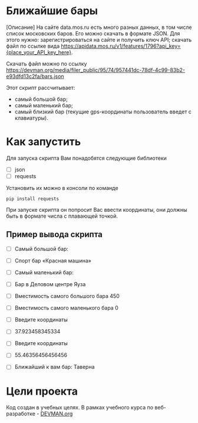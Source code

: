 
# Ближайшие бары

[Описание]
На сайте data.mos.ru есть много разных данных, в том числе список московских баров. Его можно скачать в формате JSON. Для этого нужно:
зарегистрироваться на сайте и получить ключ API;
скачать файл по ссылке вида https://apidata.mos.ru/v1/features/1796?api_key={place_your_API_key_here}.

Скачать файл можно по ссылку https://devman.org/media/filer_public/95/74/957441dc-78df-4c99-83b2-e93dfd13c2fa/bars.json

   

Этот скрипт рассчитывает:

 - самый большой бар; 
 - самый маленький бар;
 - самый близкий бар (текущие gps-координаты пользователь введет с клавиатуры).





# Как запустить
Для запуска скрипта Вам понадобятся следующие библиотеки

 - [ ] json
 - [ ] requests
 
 Установить их можно в консоли по команде
 

    pip install requests

 При запуске скрипта он попросит Вас ввести координаты, они должны быть в формате числа с плавающей точкой.

## Пример вывода скрипта

 - [ ] Самый большой бар: 
 - [ ] Спорт бар «Красная машина»
 - [ ] Самый маленький бар: 
 - [ ] Бар в Деловом центре Яуза
 - [ ] Вместимость самого большого бара 450
 - [ ] Вместимость самого маленького бара 0
 - [ ] Введите координаты
 - [ ] 37.923458345334
 - [ ] Введите координаты
 - [ ] 55.46356456456456
 - [ ] Ближайший к вам бар:  Таверна


# Цели проекта

Код создан в учебных целях. В рамках учебного курса по веб-разработке - [DEVMAN.org](https://devman.org)
